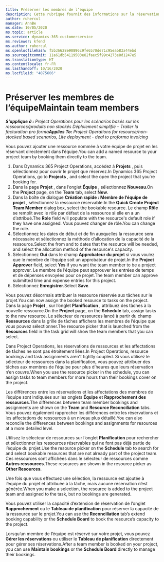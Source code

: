 ```yaml
---
title: Préserver les membres de l’équipe
description: Cette rubrique fournit des informations sur la réservation de ressources nommées dans les équipes de projet et leur attribution de tâches.
author: ruhercul
manager: AnnBe
ms.date: 10/05/2020
ms.topic: article
ms.service: dynamics-365-customerservice
ms.reviewer: kfend
ms.author: ruhercul
ms.openlocfilehash: f5b36628e90896c9fe6570de71c95eab83a44ebd
ms.sourcegitcommit: 11a61db54119503e82faec5f99c4273e8d1247e5
ms.translationtype: HT
ms.contentlocale: fr-FR
ms.lasthandoff: 10/16/2020
ms.locfileid: "4075606"
---
```

# <a name="maintain-team-members"></a><span data-ttu-id="ad0e0-103">Préserver les membres de l’équipe</span><span class="sxs-lookup"><span data-stu-id="ad0e0-103">Maintain team members</span></span>

<span data-ttu-id="ad0e0-104">_**S’applique à :** Project Operations pour les scénarios basés sur les ressources/produits non stockés Déploiement simplifié – Traiter la facturation pro forma_</span><span class="sxs-lookup"><span data-stu-id="ad0e0-104">_**Applies To:** Project Operations for resource/non-stocked based scenarios, Lite deployment - deal to proforma invoicing_</span></span>

<span data-ttu-id="ad0e0-105">Vous pouvez ajouter une ressource nommée à votre équipe de projet en les réservant directement dans l’équipe.</span><span class="sxs-lookup"><span data-stu-id="ad0e0-105">You can add a named resource to your project team by booking them directly to the team.</span></span>

1. <span data-ttu-id="ad0e0-106">Dans Dynamics 365 Project Operations, accédez à **Projets** , puis sélectionnez pour ouvrir le projet que réservez.</span><span class="sxs-lookup"><span data-stu-id="ad0e0-106">In Dynamics 365 Project Operations, go to **Projects** , and select the open the project that you're booking for.</span></span>
2. <span data-ttu-id="ad0e0-107">Dans la page **Projet** , dans l’onglet **Équipe** , sélectionnez **Nouveau**.</span><span class="sxs-lookup"><span data-stu-id="ad0e0-107">On the **Project** page, on the **Team** tab, select **New**.</span></span> 
3. <span data-ttu-id="ad0e0-108">Dans la boîte de dialogue **Création rapide : Membre de l’équipe de projet** , sélectionnez la ressource réservable.</span><span class="sxs-lookup"><span data-stu-id="ad0e0-108">In the **Quick Create Project Team Member** dialog box, select the bookable resource.</span></span> <span data-ttu-id="ad0e0-109">Le champ **Rôle** se remplit avec le rôle par défaut de la ressource si elle en a un d’attribué.</span><span class="sxs-lookup"><span data-stu-id="ad0e0-109">The **Role** field will populate with the resource's default role if they have one assigned.</span></span> <span data-ttu-id="ad0e0-110">Vous pouvez changer de rôle.</span><span class="sxs-lookup"><span data-stu-id="ad0e0-110">You can change the role.</span></span> 
4. <span data-ttu-id="ad0e0-111">Sélectionnez les dates de début et de fin auxquelles la ressource sera nécessaire et sélectionnez la méthode d’allocation de la capacité de la ressource.</span><span class="sxs-lookup"><span data-stu-id="ad0e0-111">Select the from and to dates that the resource will be needed, and select the allocation method of the resource's capacity.</span></span> 
5. <span data-ttu-id="ad0e0-112">Sélectionnez **Oui** dans le champ **Approbateur du projet** si vous voulez que le membre de l’équipe soit un approbateur de projet.</span><span class="sxs-lookup"><span data-stu-id="ad0e0-112">In the **Project Approver** field, select **Yes** if you want the team member to be a project approver.</span></span> <span data-ttu-id="ad0e0-113">Le membre de l’équipe peut approuver les entrées de temps et de dépenses envoyées pour ce projet.</span><span class="sxs-lookup"><span data-stu-id="ad0e0-113">The team member can approve submitted time and expense entries for this project.</span></span> 
6. <span data-ttu-id="ad0e0-114">Sélectionnez **Enregistrer**.</span><span class="sxs-lookup"><span data-stu-id="ad0e0-114">Select **Save**.</span></span>

<span data-ttu-id="ad0e0-115">Vous pouvez désormais attribuer la ressource réservée aux tâches sur le projet.</span><span class="sxs-lookup"><span data-stu-id="ad0e0-115">You can now assign the booked resource to tasks on the project.</span></span> <span data-ttu-id="ad0e0-116">Dans la page **Projet** , sur l’onglet **Planification** , attribuez des tâches à la nouvelle ressource.</span><span class="sxs-lookup"><span data-stu-id="ad0e0-116">On the **Project** page, on the **Schedule** tab, assign tasks to the new resource.</span></span> <span data-ttu-id="ad0e0-117">Le sélecteur de ressources lancé à partir du champ **Ressources** dans la grille de tâches affichera les membres de l’équipe que vous pouvez sélectionner.</span><span class="sxs-lookup"><span data-stu-id="ad0e0-117">The resource picker that is launched from the **Resources** field in the task grid will show the team members that you can select.</span></span>


<span data-ttu-id="ad0e0-118">Dans Project Operations, les réservations de ressources et les affectations de tâches ne sont pas étroitement liées.</span><span class="sxs-lookup"><span data-stu-id="ad0e0-118">In Project Operations, resource bookings and task assignments aren't tightly coupled.</span></span> <span data-ttu-id="ad0e0-119">Si vous utilisez le sélecteur de ressources dans la planification, vous pouvez attribuer des tâches aux membres de l’équipe pour plus d’heures que leurs réservation n’en couvre.</span><span class="sxs-lookup"><span data-stu-id="ad0e0-119">When you use the resource picker in the schedule, you can assign tasks to team members for more hours than their bookings cover on the project.</span></span>

<span data-ttu-id="ad0e0-120">Les différences entre les réservations et les affectations des membres de l’équipe sont indiquées sur les onglets **Équipe** et **Rapprochement des ressources**.</span><span class="sxs-lookup"><span data-stu-id="ad0e0-120">The differences between team member bookings and assignments are shown on the **Team** and **Resource Reconciliation** tabs.</span></span> <span data-ttu-id="ad0e0-121">Vous pouvez également rapprocher les différences entre les réservations et les affectations de ressources à un niveau plus détaillé.</span><span class="sxs-lookup"><span data-stu-id="ad0e0-121">You can also reconcile the differences between bookings and assignments for resources at a more detailed level.</span></span>

<span data-ttu-id="ad0e0-122">Utilisez le sélecteur de ressources sur l’onglet **Planification** pour rechercher et sélectionner les ressources réservables qui ne font pas déjà partie de l’équipe du projet.</span><span class="sxs-lookup"><span data-stu-id="ad0e0-122">Use the resource picker on the **Schedule** tab to search for and select bookable resources that are not already part of the project team.</span></span> <span data-ttu-id="ad0e0-123">Ces ressources sont affichées dans le sélecteur de ressources comme **Autres ressources**.</span><span class="sxs-lookup"><span data-stu-id="ad0e0-123">These resources are shown in the resource picker as **Other Resources**.</span></span>

<span data-ttu-id="ad0e0-124">Une fois que vous effectuez une sélection, la ressource est ajoutée à l’équipe du projet et attribuée à la tâche, mais aucune réservation n’est générée.</span><span class="sxs-lookup"><span data-stu-id="ad0e0-124">When you make a selection, the resource is added to the project team and assigned to the task, but no bookings are generated.</span></span>

<span data-ttu-id="ad0e0-125">Vous pouvez utiliser la capacité d’extension de réservation de l’onglet **Rapprochement** ou le **Tableau de planification** pour réserver la capacité de la ressource sur le projet.</span><span class="sxs-lookup"><span data-stu-id="ad0e0-125">You can use the **Reconciliation** tab’s extend booking capability or the **Schedule Board** to book the resource’s capacity to the project.</span></span>

<span data-ttu-id="ad0e0-126">Lorsqu’un membre de l’équipe est réservé sur votre projet, vous pouvez **Gérer les réservations** ou utiliser le **Tableau de planification** directement pour gérer ses réservations.</span><span class="sxs-lookup"><span data-stu-id="ad0e0-126">After a team member is booked on your project, you can use **Maintain bookings** or the **Schedule Board** directly to manage their bookings.</span></span>
